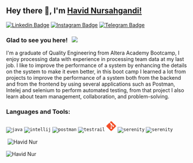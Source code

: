 ## Hey there 👋, I'm [Havid Nursahgandi!](https://github.com/havidn/)

[![Linkedin Badge](https://img.shields.io/badge/-LinkedIn-0e76a8?style=flat-square&logo=Linkedin&logoColor=white)](https://linkedin.com/in/havid-nursahgandi)
[![Instagram Badge](https://img.shields.io/badge/-Instagram-e4405f?style=flat-square&logo=Instagram&logoColor=white)](https://instagram.com/havid_nur/)
[![Telegram Badge](https://img.shields.io/badge/-Telegram-0088cc?style=flat-square&logo=Telegram&logoColor=white)](https://t.me/Havid_nur)

### Glad to see you here! &nbsp; ![](https://visitor-badge.glitch.me/badge?page_id=havidn.havidn&style=flat-square&color=0088cc)

I'm a graduate of Quality Engineering from Altera Academy Bootcamp, I enjoy processing data with experience in processing team data at my last job. I like to improve the performance of a system by enhancing the details on the system to make it even better, in this boot camp I learned a lot from projects to improve the performance of a system both from the backend and from the frontend by using several applications such as Postman, Intelej and selenium to perform automated testing, from that project I also learn about team management, collaboration, and problem-solving.

### Languages and Tools:

<code><img height="27" src="https://external-content.duckduckgo.com/iu/?u=https%3A%2F%2Ftse1.mm.bing.net%2Fth%3Fid%3DOIP.g0g4Iv6bkPE_9MPmEJApZwAAAA%26pid%3DApi&f=1&ipt=fe25f8e7cc1c13fa8e889c1f5f2a69c8eb580fcb4feeee16e982a2de66845166&ipo=images" alt="java"></code>
<code><img height="27" src="https://external-content.duckduckgo.com/iu/?u=https%3A%2F%2Ftse1.mm.bing.net%2Fth%3Fid%3DOIP.mIZeBtd_rKMrPhGN8RkEngHaHa%26pid%3DApi&f=1&ipt=3751ff3e624aa1fbe72144188e4819aa77088e286cee8aa97aa97bfd0bcd62c3&ipo=images" alt="intellij"></code>
<code><img height="27" src="https://external-content.duckduckgo.com/iu/?u=https%3A%2F%2Ftse3.explicit.bing.net%2Fth%3Fid%3DOIP.TSYkzzNU-MdIIlEnxuZpGQHaHa%26pid%3DApi&f=1&ipt=6f14c8a6aa42a835b9133b7a8c23ce9e21b7fedb6b0b167632fcc3e4f8d59fc7&ipo=images" alt="postman"></code>
<code><img height="27" src="https://external-content.duckduckgo.com/iu/?u=https%3A%2F%2Ftse1.explicit.bing.net%2Fth%3Fid%3DOIP.6C1ItAo_ZN5Y4Xb2mURm9AHaD4%26pid%3DApi&f=1&ipt=ab98416281e6ac7c023c521606dd30bca3817c105d3a91d3240623f6c279392f&ipo=images" alt="testrail"></code>
<code><img height="27" src="https://raw.githubusercontent.com/devicons/devicon/master/icons/git/git-original.svg" alt="git"></code>
<code><img height="27" src="https://external-content.duckduckgo.com/iu/?u=https%3A%2F%2Ftse4.mm.bing.net%2Fth%3Fid%3DOIP.AUV12oZqb46PqdU7h0jzcwHaFj%26pid%3DApi&f=1&ipt=cfa3a3107aaba301d8e9b08fdfb5662081063da589d332a94cee2164fb397981&ipo=images" alt="serenity"></code>
<code><img height="27" src="https://external-content.duckduckgo.com/iu/?u=https%3A%2F%2Ftse4.mm.bing.net%2Fth%3Fid%3DOIP.qmS-f8Pv72ZavjF22v-xiwAAAA%26pid%3DApi&f=1&ipt=e8fdc46f8b7cdb7681800dadd3c73ea59c2063b28ded690e81ded4312ad5ea1c&ipo=images" alt="serenity"></code>

<p>&nbsp;<img align="center" src="https://github-readme-stats.vercel.app/api?username=havidn&show_icons=true&locale=en" alt="Havid Nur" /></p>

<p><img align="center" src="https://github-readme-streak-stats.herokuapp.com/?user=havidn&" alt="Havid Nur" /></p>
